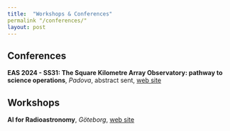 ```yaml
---
title:  "Workshops & Conferences"
permalink "/conferences/"
layout: post
---
```


## Conferences

**EAS 2024 - SS31: The Square Kilometre Array Observatory: pathway to science operations**, _Padova_, abstract sent, [web site](https://eas.unige.ch/EAS_meeting/session.jsp?id=SS31)

## Workshops

**AI for Radioastronomy**, _Göteborg_, [web site](https://www.chalmers.se/en/current/calendar/ai-for-radioastronomy/)

